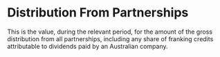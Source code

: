 # Distribution From Partnerships
This is the value, during the relevant period, for the amount of the gross distribution from all partnerships, including any share of franking credits attributable to dividends paid by an Australian company.